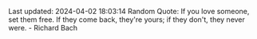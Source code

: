 Last updated: 2024-04-02 18:03:14
Random Quote: If you love someone, set them free. If they come back, they're yours; if they don't, they never were. - Richard Bach